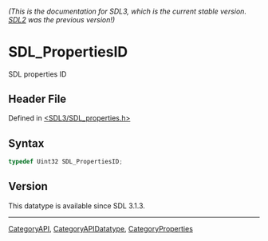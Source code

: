 ###### (This is the documentation for SDL3, which is the current stable version. [SDL2](https://wiki.libsdl.org/SDL2/) was the previous version!)
# SDL_PropertiesID

SDL properties ID

## Header File

Defined in [<SDL3/SDL_properties.h>](https://github.com/libsdl-org/SDL/blob/main/include/SDL3/SDL_properties.h)

## Syntax

```c
typedef Uint32 SDL_PropertiesID;
```

## Version

This datatype is available since SDL 3.1.3.

----
[CategoryAPI](CategoryAPI), [CategoryAPIDatatype](CategoryAPIDatatype), [CategoryProperties](CategoryProperties)

